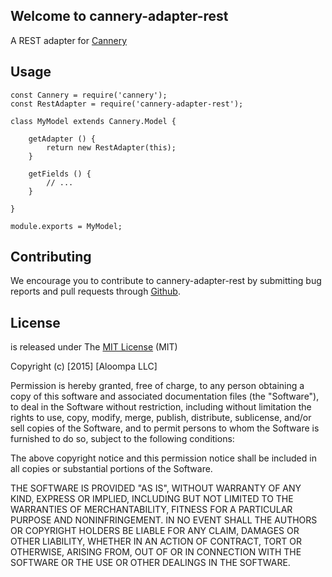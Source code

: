 ## Welcome to cannery-adapter-rest

A REST adapter for [Cannery](https://github.com/Aloompa/cannery)

## Usage

```
const Cannery = require('cannery');
const RestAdapter = require('cannery-adapter-rest');

class MyModel extends Cannery.Model {

    getAdapter () {
        return new RestAdapter(this);
    }

    getFields () {
        // ...
    }

}

module.exports = MyModel;
```

## Contributing

We encourage you to contribute to cannery-adapter-rest by submitting bug reports and pull requests through [Github](http://github.com).

## License

 is released under The [MIT License](http://www.opensource.org/licenses/MIT) (MIT)

Copyright (c) [2015] [Aloompa LLC]

Permission is hereby granted, free of charge, to any person obtaining a copy
of this software and associated documentation files (the "Software"), to deal
in the Software without restriction, including without limitation the rights
to use, copy, modify, merge, publish, distribute, sublicense, and/or sell
copies of the Software, and to permit persons to whom the Software is
furnished to do so, subject to the following conditions:

The above copyright notice and this permission notice shall be included in all
copies or substantial portions of the Software.

THE SOFTWARE IS PROVIDED "AS IS", WITHOUT WARRANTY OF ANY KIND, EXPRESS OR IMPLIED, INCLUDING BUT NOT LIMITED TO THE WARRANTIES OF MERCHANTABILITY, FITNESS FOR A PARTICULAR PURPOSE AND NONINFRINGEMENT. IN NO EVENT SHALL THE AUTHORS OR COPYRIGHT HOLDERS BE LIABLE FOR ANY CLAIM, DAMAGES OR OTHER LIABILITY, WHETHER IN AN ACTION OF CONTRACT, TORT OR OTHERWISE, ARISING FROM,
OUT OF OR IN CONNECTION WITH THE SOFTWARE OR THE USE OR OTHER DEALINGS IN THE SOFTWARE.

